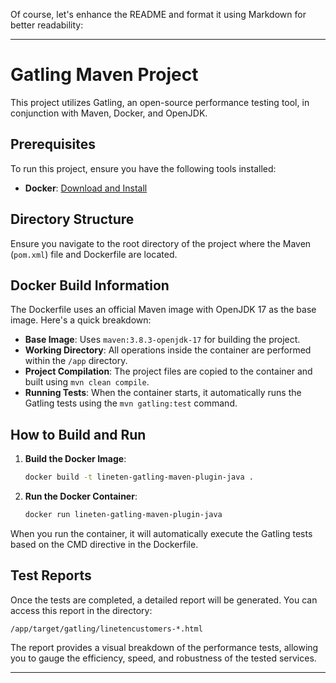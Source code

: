 Of course, let's enhance the README and format it using Markdown for better readability:

---

# Gatling Maven Project

This project utilizes Gatling, an open-source performance testing tool, in conjunction with Maven, Docker, and OpenJDK.

## Prerequisites

To run this project, ensure you have the following tools installed:

- **Docker**: [Download and Install](https://www.docker.com/products/docker-desktop)

## Directory Structure

Ensure you navigate to the root directory of the project where the Maven (`pom.xml`) file and Dockerfile are located.

## Docker Build Information

The Dockerfile uses an official Maven image with OpenJDK 17 as the base image. Here's a quick breakdown:

- **Base Image**: Uses `maven:3.8.3-openjdk-17` for building the project.
- **Working Directory**: All operations inside the container are performed within the `/app` directory.
- **Project Compilation**: The project files are copied to the container and built using `mvn clean compile`.
- **Running Tests**: When the container starts, it automatically runs the Gatling tests using the `mvn gatling:test` command.

## How to Build and Run

1. **Build the Docker Image**:
   ```bash
   docker build -t lineten-gatling-maven-plugin-java .
   ```

2. **Run the Docker Container**:
   ```bash
   docker run lineten-gatling-maven-plugin-java
   ```

When you run the container, it will automatically execute the Gatling tests based on the CMD directive in the Dockerfile.

## Test Reports

Once the tests are completed, a detailed report will be generated. You can access this report in the directory:

```
/app/target/gatling/linetencustomers-*.html
```

The report provides a visual breakdown of the performance tests, allowing you to gauge the efficiency, speed, and robustness of the tested services.

---

